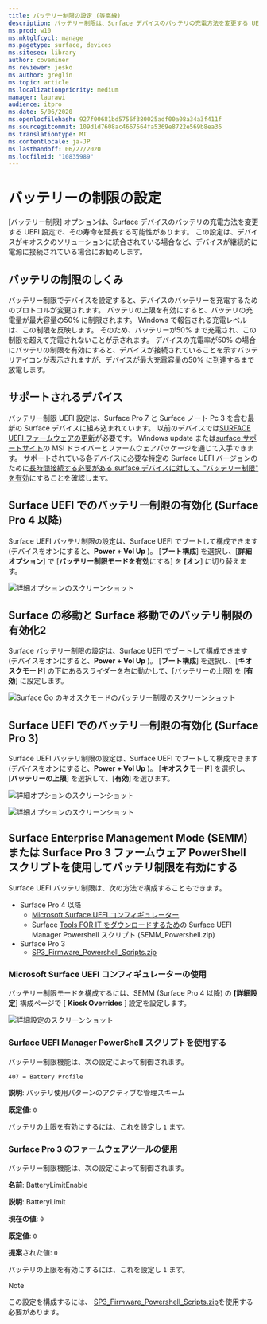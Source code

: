```yaml
---
title: バッテリー制限の設定 (等高線)
description: バッテリー制限は、Surface デバイスのバッテリの充電方法を変更する UEFI の設定であり、その寿命を延長する可能性があります。
ms.prod: w10
ms.mktglfcycl: manage
ms.pagetype: surface, devices
ms.sitesec: library
author: coveminer
ms.reviewer: jesko
ms.author: greglin
ms.topic: article
ms.localizationpriority: medium
manager: laurawi
audience: itpro
ms.date: 5/06/2020
ms.openlocfilehash: 927f00681bd5756f380025adf00a08a34a3f411f
ms.sourcegitcommit: 109d1d7608ac4667564fa5369e8722e569b8ea36
ms.translationtype: MT
ms.contentlocale: ja-JP
ms.lasthandoff: 06/27/2020
ms.locfileid: "10835989"
---
```

# バッテリーの制限の設定

[バッテリー制限] オプションは、Surface デバイスのバッテリの充電方法を変更する UEFI 設定で、その寿命を延長する可能性があります。 この設定は、デバイスがキオスクのソリューションに統合されている場合など、デバイスが継続的に電源に接続されている場合にお勧めします。  

## バッテリの制限のしくみ

バッテリー制限でデバイスを設定すると、デバイスのバッテリーを充電するためのプロトコルが変更されます。 バッテリの上限を有効にすると、バッテリの充電量が最大容量の50% に制限されます。 Windows で報告される充電レベルは、この制限を反映します。 そのため、バッテリーが50% まで充電され、この制限を超えて充電されないことが示されます。 デバイスの充電率が50% の場合にバッテリの制限を有効にすると、デバイスが接続されていることを示すバッテリアイコンが表示されますが、デバイスが最大充電容量の50% に到達するまで放電します。  

## サポートされるデバイス
バッテリー制限 UEFI 設定は、Surface Pro 7 と Surface ノート Pc 3 を含む最新の Surface デバイスに組み込まれています。 以前のデバイスでは[SURFACE UEFI ファームウェアの更新](manage-surface-driver-and-firmware-updates.md)が必要です。 Windows update または[surface サポートサイト](https://support.microsoft.com/help/4023482/surface-download-drivers-and-firmware-for-surface)の MSI ドライバーとファームウェアパッケージを通じて入手できます。 サポートされている各デバイスに必要な特定の Surface UEFI バージョンのために[長時間接続する必要がある surface デバイスに対して、"バッテリー制限" を有効](https://support.microsoft.com/help/4464941)にすることを確認します。 

## Surface UEFI でのバッテリー制限の有効化 (Surface Pro 4 以降)

Surface UEFI バッテリ制限の設定は、Surface UEFI でブートして構成できます (デバイスをオンにすると、**Power + Vol Up** )。 [**ブート構成**] を選択し、[**詳細オプション**] で [**バッテリー制限モードを有効**にする] を **[オン**] に切り替えます。  

![詳細オプションのスクリーンショット](images/enable-bl.png) 

## Surface の移動と Surface 移動でのバッテリ制限の有効化2
Surface バッテリー制限の設定は、Surface UEFI でブートして構成できます (デバイスをオンにすると、**Power + Vol Up** )。 [**ブート構成**] を選択し、[**キオスクモード**] の下にあるスライダーを右に動かして、[バッテリーの上限] を [**有効**] に設定します。  

![Surface Go のキオスクモードのバッテリー制限のスクリーンショット](images/go-batterylimit.png) 

## Surface UEFI でのバッテリー制限の有効化 (Surface Pro 3)

Surface UEFI バッテリ制限の設定は、Surface UEFI でブートして構成できます (デバイスをオンにすると、**Power + Vol Up** )。 [**キオスクモード**] を選択し、[**バッテリーの上限**] を選択して、[**有効**] を選びます。

![詳細オプションのスクリーンショット](images/enable-bl-sp3.png) 

![詳細オプションのスクリーンショット](images/enable-bl-sp3-2.png) 

## Surface Enterprise Management Mode (SEMM) または Surface Pro 3 ファームウェア PowerShell スクリプトを使用してバッテリ制限を有効にする

Surface UEFI バッテリ制限は、次の方法で構成することもできます。

- Surface Pro 4 以降 
    - [Microsoft Surface UEFI コンフィギュレーター](https://docs.microsoft.com/surface/surface-enterprise-management-mode)  
    - Surface [Tools FOR IT をダウンロードするため](https://www.microsoft.com/download/details.aspx?id=46703)の Surface UEFI Manager Powershell スクリプト (SEMM_Powershell.zip)
- Surface Pro 3 
    - [SP3_Firmware_Powershell_Scripts.zip](https://www.microsoft.com/download/details.aspx?id=46703)

### Microsoft Surface UEFI コンフィギュレーターの使用

バッテリー制限モードを構成するには、SEMM (Surface Pro 4 以降) の **[詳細設定**] 構成ページで [ **Kiosk Overrides** ] 設定を設定します。

![詳細設定のスクリーンショット](images/semm-bl.png)

### Surface UEFI Manager PowerShell スクリプトを使用する

バッテリー制限機能は、次の設定によって制御されます。  

`407 = Battery Profile`

**説明**: バッテリ使用パターンのアクティブな管理スキーム

**既定値**:  `0` 

バッテリの上限を有効にするには、これを設定し `1` ます。

### Surface Pro 3 のファームウェアツールの使用

バッテリー制限機能は、次の設定によって制御されます。  

**名前**: BatteryLimitEnable

**説明**: BatteryLimit

**現在の値**:  `0` 

**既定値**: `0`

**提案**された値: `0` 

バッテリの上限を有効にするには、これを設定し `1` ます。

>[!NOTE]
>この設定を構成するには、 [SP3_Firmware_Powershell_Scripts.zip](https://www.microsoft.com/download/details.aspx?id=46703)を使用する必要があります。 

